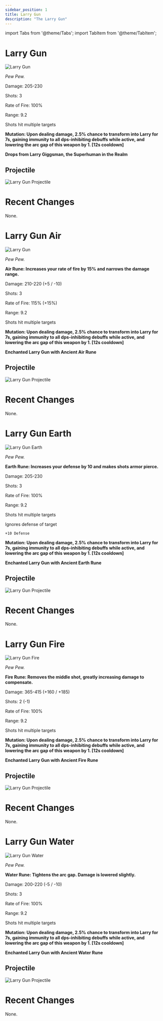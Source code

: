 ```yaml
---
sidebar_position: 1
title: Larry Gun
description: "The Larry Gun"
---
```


import Tabs from '@theme/Tabs';
import TabItem from '@theme/TabItem';

<Tabs>
  <TabItem value="Larry Gun" label="Larry Gun" default>

# Larry Gun

![Larry Gun](https://vwiki.valorserver.com/api/item/picture/Larry%20Gun)  

<i>Pew Pew.</i>  


Damage: 205-230  

Shots: 3  

Rate of Fire: 100%  

Range: 9.2  

Shots hit multiple targets  


**Mutation: Upon dealing damage, 2.5% chance to transform into Larry for 7s, gaining immunity to all dps-inhibiting debuffs while active, and lowering the arc gap of this weapon by 1. [12s cooldown]**



**Drops from Larry Giggsman, the Superhuman in the Realm**

## Projectile

![Larry Gun Projectile](https://raw.githubusercontent.com/Terracidal/Gifs/3d2d33f15100310d692644a39928e8769145a38f/9f3imm.gif)

# Recent Changes
None.

  </TabItem>
  <TabItem value="Air" label="Air">

# Larry Gun Air

![Larry Gun](https://vwiki.valorserver.com/api/item/picture/Larry%20Gun%20Air)  

<i>Pew Pew.</i>  

**Air Rune: Increases your rate of fire by 15% and narrows the damage range.**


Damage: 210-220 (+5 / -10) 

Shots: 3  

Rate of Fire: 115% (+15%) 

Range: 9.2  

Shots hit multiple targets  

**Mutation: Upon dealing damage, 2.5% chance to transform into Larry for 7s, gaining immunity to all dps-inhibiting debuffs while active, and lowering the arc gap of this weapon by 1. [12s cooldown]**


**Enchanted Larry Gun with Ancient Air Rune**

## Projectile

![Larry Gun Projectile](https://raw.githubusercontent.com/Terracidal/Gifs/309c9c5abf1bb1f9c11b5fb9c50310a015c419ed/9f3jet.gif)

# Recent Changes
None.

  </TabItem>
  <TabItem value="Earth" label="Earth">

# Larry Gun Earth 

![Larry Gun Earth](https://vwiki.valorserver.com/api/item/picture/Larry%20Gun%20Earth)  

<i> Pew Pew. </i>

**Earth Rune: Increases your defense by 10 and makes shots armor pierce.**


Damage: 205-230  

Shots: 3 

Rate of Fire: 100%  

Range: 9.2  

Shots hit multiple targets  

Ignores defense of target

    +10 Defense

**Mutation: Upon dealing damage, 2.5% chance to transform into Larry for 7s, gaining immunity to all dps-inhibiting debuffs while active, and lowering the arc gap of this weapon by 1. [12s cooldown]**


**Enchanted Larry Gun with Ancient Earth Rune**

## Projectile 

![Larry Gun Projectile](https://raw.githubusercontent.com/Terracidal/Gifs/3d2d33f15100310d692644a39928e8769145a38f/9f3imm.gif)

# Recent Changes
None.

  </TabItem>
  <TabItem value="Fire" label="Fire">

# Larry Gun Fire

![Larry Gun Fire](https://vwiki.valorserver.com/api/item/picture/Larry%20Gun%20Fire)  

<i>Pew Pew.</i>  

**Fire Rune: Removes the middle shot, greatly increasing damage to compensate.**


Damage: 365-415 (+160 / +185)  

Shots: 2 (-1)  

Rate of Fire: 100%  

Range: 9.2  

Shots hit multiple targets  

**Mutation: Upon dealing damage, 2.5% chance to transform into Larry for 7s, gaining immunity to all dps-inhibiting debuffs while active, and lowering the arc gap of this weapon by 1. [12s cooldown]**

**Enchanted Larry Gun with Ancient Fire Rune**

## Projectile

![Larry Gun Projectile](https://raw.githubusercontent.com/Terracidal/Gifs/8c286051b74413639c9567bc650eaac38e261f95/9f3k1a.gif)

# Recent Changes
None.

  </TabItem>
  <TabItem value="Water" label="Water">

# Larry Gun Water

![Larry Gun Water](https://vwiki.valorserver.com/api/item/picture/Larry%20Gun%20Water)  

<i>Pew Pew.</i>  

**Water Rune: Tightens the arc gap. Damage is lowered slightly.**

Damage: 200-220 (-5 / -10)   

Shots: 3  

Rate of Fire: 100%  

Range: 9.2

Shots hit multiple targets  

**Mutation: Upon dealing damage, 2.5% chance to transform into Larry for 7s, gaining immunity to all dps-inhibiting debuffs while active, and lowering the arc gap of this weapon by 1. [12s cooldown]**


**Enchanted Larry Gun with Ancient Water Rune**

## Projectile

![Larry Gun Projectile](https://raw.githubusercontent.com/Terracidal/Gifs/cfaf7a01b31a79374ded63492c572114cab8d4ac/9f3keq.gif)

# Recent Changes
None.

  </TabItem>
</Tabs>
